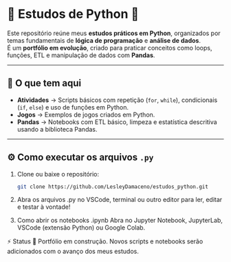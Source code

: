 # 📌 Estudos de Python 🐍  

Este repositório reúne meus **estudos práticos em Python**, organizados por temas fundamentais de **lógica de programação** e **análise de dados**.  
É um **portfólio em evolução**, criado para praticar conceitos como loops, funções, ETL e manipulação de dados com **Pandas**.

---

## 🚀 O que tem aqui

- **Atividades** → Scripts básicos com repetição (`for`, `while`), condicionais (`if`, `else`) e uso de funções em Python.
- **Jogos** → Exemplos de jogos criados em Python.
- **Pandas** → Notebooks com ETL básico, limpeza e estatística descritiva usando a biblioteca Pandas.

---

## ⚙️ Como executar os arquivos `.py`

1. Clone ou baixe o repositório:
   ```bash
   git clone https://github.com/LesleyDamaceno/estudos_python.git

2. Abra os arquivos .py no VSCode, terminal ou outro editor para ler, editar e testar à vontade!

3. Como abrir os notebooks .ipynb
Abra no Jupyter Notebook, JupyterLab, VSCode (extensão Python) ou Google Colab.

⚡️ Status
🚧 Portfólio em construção.
Novos scripts e notebooks serão adicionados com o avanço dos meus estudos.
